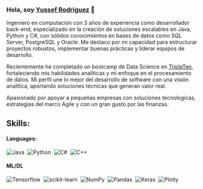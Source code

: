 ### Hola, soy [Yussef Rodriguez](https://www.linkedin.com/in/yussef-rodriguez) 👋

Ingeniero en computación con 3 años de experiencia como desarrollador back-end, especializado en la creación de soluciones escalables en Java, Python y C#, con sólidos conocimientos en bases de datos como SQL Server, PostgreSQL y Oracle. Me destaco por mi capacidad para estructurar proyectos robustos, implementar buenas prácticas y liderar equipos de desarrollo. 

Recientemente he completado un bootcamp de Data Science en [TripleTen](https://tripleten.com/es-mex/?from=us), fortaleciendo mis habilidades analíticas y mi enfoque en el procesamiento de datos. Mi perfil une lo mejor del desarrollo de software con una visión analítica, aportando soluciones técnicas que generan valor real. 

Apasionado por apoyar a pequeñas empresas con soluciones tecnologicas, estrategias del marco Agile y con un gran gusto por las finanzas.

## Skills:

#### Languages:

![Java](https://img.shields.io/badge/Java-ED8B00?style=for-the-badge&logo=java&logoColor=white)&nbsp;
![Python](https://img.shields.io/badge/Python-3776AB?style=for-the-badge&logo=python&logoColor=white)&nbsp;
![C#](https://img.shields.io/badge/C%20%23-purple?style=for-the-badge&logo=dotnet)&nbsp;
![C++](https://img.shields.io/badge/C%20%2B%2B-blue?style=for-the-badge&logo=cplusplus)&nbsp;

#### ML/DL

![Tensorflow](https://img.shields.io/badge/TensorFlow-FF6F00?style=for-the-badge&logo=tensorflow&logoColor=white)&nbsp;
![scikit-learn](https://img.shields.io/badge/scikit--learn-%23F7931E.svg?style=for-the-badge&logo=scikit-learn&logoColor=white)&nbsp;
![NumPy](https://img.shields.io/badge/numpy-%23013243.svg?style=for-the-badge&logo=numpy&logoColor=white)&nbsp;
![Pandas](https://img.shields.io/badge/pandas-%23150458.svg?style=for-the-badge&logo=pandas&logoColor=white)&nbsp;
![Keras](https://img.shields.io/badge/Keras-%23D00000?style=for-the-badge&logo=keras)&nbsp;
![Plotly](https://img.shields.io/badge/Plotly-%233F4F75.svg?style=for-the-badge&logo=plotly&logoColor=white)

<!--
**YussefRo/YussefRo** is a ✨ _special_ ✨ repository because its `README.md` (this file) appears on your GitHub profile.

Here are some ideas to get you started:

- 🔭 I’m currently working on ...
- 🌱 I’m currently learning ...
- 👯 I’m looking to collaborate on ...
- 🤔 I’m looking for help with ...
- 💬 Ask me about ...
- 📫 How to reach me: ...
- 😄 Pronouns: ...
- ⚡ Fun fact: ...
-->
